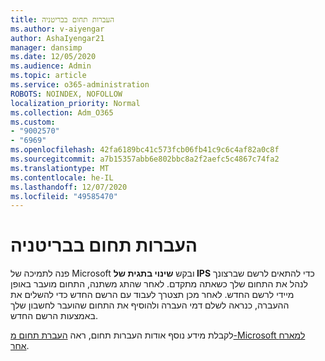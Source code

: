```yaml
---
title: העברות תחום בבריטניה
ms.author: v-aiyengar
author: AshaIyengar21
manager: dansimp
ms.date: 12/05/2020
ms.audience: Admin
ms.topic: article
ms.service: o365-administration
ROBOTS: NOINDEX, NOFOLLOW
localization_priority: Normal
ms.collection: Adm_O365
ms.custom:
- "9002570"
- "6969"
ms.openlocfilehash: 42fa6189bc41c573fcb06fb41c9c6c4af82a0c8f
ms.sourcegitcommit: a7b15357abb6e802bbc8a2f2aefc5c4867c74fa2
ms.translationtype: MT
ms.contentlocale: he-IL
ms.lasthandoff: 12/07/2020
ms.locfileid: "49585470"
---
```

# <a name="uk-domain-transfers"></a>העברות תחום בבריטניה

פנה לתמיכה של Microsoft ובקש **שינוי בתגית של IPS** כדי להתאים לרשם שברצונך לנהל את התחום שלך כשאתה מתקדם. לאחר שהתג משתנה, התחום מועבר באופן מיידי לרשם החדש. לאחר מכן תצטרך לעבוד עם הרשם החדש כדי להשלים את ההעברה, כנראה לשלם דמי העברה ולהוסיף את התחום שהועבר לחשבון שלך באמצעות הרשם החדש.

לקבלת מידע נוסף אודות העברות תחום, ראה [העברת תחום מ-Microsoft למארח אחר](https://docs.microsoft.com/microsoft-365/admin/get-help-with-domains/transfer-a-domain-from-microsoft-to-another-host?view=o365-worldwide).
